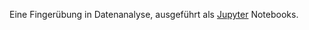 Eine Fingerübung in Datenanalyse,
ausgeführt als [Jupyter](git@github.com:aknrdureegaesr/calling_japan.git) Notebooks.